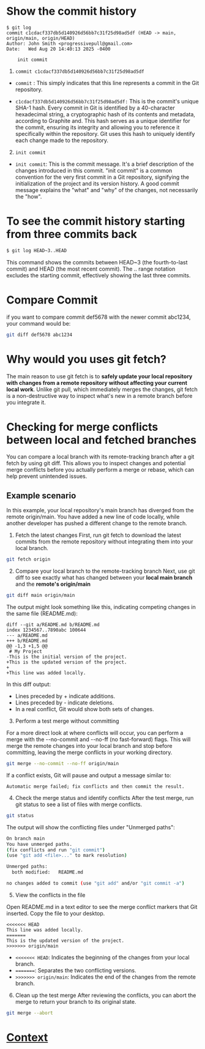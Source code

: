 # Show the commit history

```
$ git log
commit c1cdacf337db5d140926d56bb7c31f25d98ad5df (HEAD -> main, origin/main, origin/HEAD)
Author: John Smith <progressivepull@gmail.com>
Date:   Wed Aug 20 14:40:13 2025 -0400

    init commit
```
1. ```commit c1cdacf337db5d140926d56bb7c31f25d98ad5df```
* ```commit``` : This simply indicates that this line represents a commit in the Git repository.

* ```c1cdacf337db5d140926d56bb7c31f25d98ad5df:``` This is the commit's unique SHA-1 hash. Every commit in Git is identified by a 40-character hexadecimal string, a cryptographic hash of its contents and metadata, according to Graphite and. This hash serves as a unique identifier for the commit, ensuring its integrity and allowing you to reference it specifically within the repository. Git uses this hash to uniquely identify each change made to the repository.

2. ```init commit```
* ```init commit```: This is the commit message. It's a brief description of the changes introduced in this commit. "init commit" is a common convention for the very first commit in a Git repository, signifying the initialization of the project and its version history. A good commit message explains the "what" and "why" of the changes, not necessarily the "how".

# To see the commit history starting from three commits back

``` bash
$ git log HEAD~3..HEAD
```
This command shows the commits between HEAD~3 (the fourth-to-last commit) and HEAD (the most recent commit). The .. range notation excludes the starting commit, effectively showing the last three commits.

# Compare Commit

if you want to compare commit def5678 with the newer commit abc1234, your command would be:

``` bash
git diff def5678 abc1234
```

# Why would you uses git fetch?

 The main reason to use git fetch is to **safely update your local repository with changes from a remote repository without affecting your current local work**. Unlike git pull, which immediately merges the changes, git fetch is a non-destructive way to inspect what's new in a remote branch before you integrate it.


# Checking for merge conflicts between local and fetched branches

You can compare a local branch with its remote-tracking branch after a git fetch by using git diff. This allows you to inspect changes and potential merge conflicts before you actually perform a merge or rebase, which can help prevent unintended issues.

## Example scenario
In this example, your local repository's main branch has diverged from the remote origin/main. You have added a new line of code locally, while another developer has pushed a different change to the remote branch.

1. Fetch the latest changes
First, run git fetch to download the latest commits from the remote repository without integrating them into your local branch.

``` bash
git fetch origin
```

2. Compare your local branch to the remote-tracking branch
Next, use git diff to see exactly what has changed between your **local main branch** and the **remote's origin/main**

``` bash
git diff main origin/main
```
The output might look something like this, indicating competing changes in the same file (README.md):

```
diff --git a/README.md b/README.md
index 1234567..7890abc 100644
--- a/README.md
+++ b/README.md
@@ -1,3 +1,5 @@
 # My Project
-This is the initial version of the project.
+This is the updated version of the project.
+
+This line was added locally.
```

In this diff output:
* Lines preceded by + indicate additions.
* Lines preceded by - indicate deletions.
* In a real conflict, Git would show both sets of changes.

3. Perform a test merge without committing

For a more direct look at where conflicts will occur, you can perform a merge with the --no-commit and --no-ff (no fast-forward) flags. This will merge the remote changes into your local branch and stop before committing, leaving the merge conflicts in your working directory.

``` bash
git merge --no-commit --no-ff origin/main
```

If a conflict exists, Git will pause and output a message similar to:

```
Automatic merge failed; fix conflicts and then commit the result.
```

4. Check the merge status and identify conflicts
After the test merge, run git status to see a list of files with merge conflicts.

``` bash
git status
```

The output will show the conflicting files under "Unmerged paths":

``` bash
On branch main
You have unmerged paths.
(fix conflicts and run "git commit")
(use "git add <file>..." to mark resolution)

Unmerged paths:
  both modified:   README.md

no changes added to commit (use "git add" and/or "git commit -a")

```

5. View the conflicts in the file

Open README.md in a text editor to see the merge conflict markers that Git inserted. Copy the file to your desktop.

```
<<<<<<< HEAD
This line was added locally.
=======
This is the updated version of the project.
>>>>>>> origin/main
```

* ```<<<<<<< HEAD```: Indicates the beginning of the changes from your local branch.
* ```=======```: Separates the two conflicting versions.
* ```>>>>>>> origin/main```: Indicates the end of the changes from the remote branch.

6. Clean up the test merge
After reviewing the conflicts, you can abort the merge to return your branch to its original state.

``` bash
git merge --abort
```


# [Context](./../README.md)